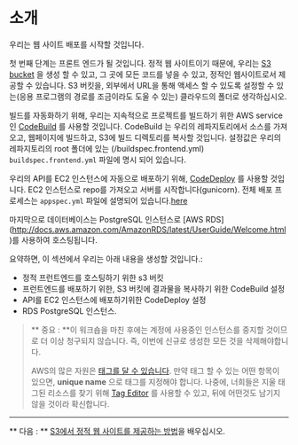 ﻿# 소개

우리는 웹 사이트 배포를 시작할 것입니다.

첫 번째 단계는 프론트 엔드가 될 것입니다. 정적 웹 사이트이기 때문에, 우리는 [S3 bucket](http://docs.aws.amazon.com/AmazonS3/latest/dev/UsingBucket.html) 을 생성 할 수 있고, 그 곳에 모든 코드를 넣을 수 있고, 정적인 웹사이트로서 제공할 수 있습니다. S3 버킷을, 외부에서 URL을 통해 액세스 할 수 있도록 설정할 수 있는(응용 프로그램의 경로를 조금이라도 도울 수 있는) 클라우드의 폴더로 생각하십시오.

빌드를 자동화하기 위해, 우리는 지속적으로 프로젝트를 빌드하기 위한 AWS service 인 [CodeBuild](https://aws.amazon.com/codebuild/) 를 사용할 것입니다.
CodeBuild 는 우리의 레파지토리에서 소스를 가져오고, 웹페이지에 빌드하고, S3에 빌드 디렉토리를 복사할 것입니다. 설정값은 우리의 레파지토리의 root 폴더에 있는 (/buildspec.frontend.yml) `buildspec.frontend.yml` 파일에 명시 되어 있습니다.

우리의 API를 EC2 인스턴스에 자동으로 배포하기 위해, [CodeDeploy](http://docs.aws.amazon.com/codedeploy/latest/userguide/welcome.html) 를 사용할 것입니다. EC2 인스턴스로 repo를 가져오고 서버를 시작합니다(gunicorn). 전체 배포 프로세스는 `appspec.yml` 파일에 설명되어 있습니다.[here](/appspec.yml)

마지막으로 데이터베이스는 PostgreSQL 인스턴스로 [AWS RDS] (http://docs.aws.amazon.com/AmazonRDS/latest/UserGuide/Welcome.html)를 사용하여 호스팅됩니다.

요약하면, 이 섹션에서 우리는 아래 내용을 생성할 것입니다.:

- 정적 프런트엔드를 호스팅하기 위한 s3 버킷
- 프런트엔드를 배포하기 위한, S3 버킷에 결과물을 복사하기 위한 CodeBuild 설정
- API를 EC2 인스턴스에 배포하기위한 CodeDeploy 설정
- RDS PostgreSQL 인스턴스.

> ** 중요 : **이 워크숍을 마친 후에는 계정에 사용중인 인스턴스를 중지할 것이므로 더 이상 청구되지 않습니다. 즉, 이번에 신규로 생성한 모든 것을 삭제해야합니다.
>
> AWS의 많은 자원은 [태그를 달 수 있습니다](https://aws.amazon.com/answers/account-management/aws-tagging-strategies/). 만약 태그 할 수 있는 어떤 항목이 있으면, **unique name** 으로 태그를 지정해야 합니다. 나중에, 너희들은 지울 태그된 리소스를 찾기 위해 [Tag Editor](https://aws.amazon.com/blogs/aws/resource-groups-and-tagging/) 를 사용할 수 있고, 뒤에 어떤것도 남기지 않을 것이라 확신합니다.

---

** 다음 : ** [S3에서 정적 웹 사이트를 제공하는 방법](/workshop/s3-web-ec2-api-rds/01-serve-website-from-s3.md)을 배우십시오.
